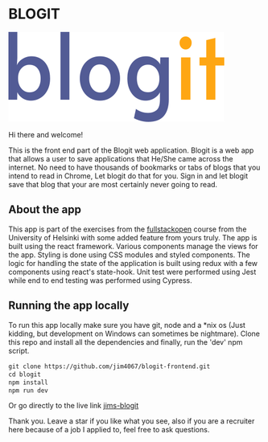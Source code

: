 # BLOGIT

![logo-test](public/readme-banner.png)

Hi there and welcome!

This is the front end part of the Blogit web application. Blogit is a web app that allows a user to save applications that He/She came across the internet. No need to have thousands of bookmarks or tabs of blogs that you intend to read in Chrome, Let blogit do that for you. Sign in and let blogit save that blog that your are most certainly never going to read.

## About the app

This app is part of the exercises from the [fullstackopen] course from the University of Helsinki with some added feature from yours truly. The app is built using the react framework. Various components manage the views for the app. Styling is done using CSS modules and styled components. The logic for handling the state of the application is built using redux with a few components using react's state-hook. Unit test were performed using Jest while end to end testing was performed using Cypress.

## Running the app locally

To run this app locally make sure you have git, node and a \*nix os (Just kidding, but development on Windows can sometimes be nightmare).
Clone this repo and install all the dependencies and finally, run the 'dev' npm script.

```
git clone https://github.com/jim4067/blogit-frontend.git
cd blogit
npm install
npm run dev
```
Or go directly to the live link [jims-blogit]

Thank you. Leave a star if you like what you see, also if you are a recruiter here because of a job I applied to, feel free to ask questions.

[fullstackopen]: https://fullstackopen.com
[jims-blogit]: http://jims-blogit.herokuapp.com/